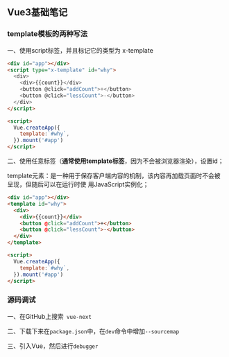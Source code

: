 ## Vue3基础笔记

### template模板的两种写法

一、使用script标签，并且标记它的类型为 x-template

```html
<div id="app"></div>
<script type="x-template" id="why">
  <div>
    <div>{{count}}</div>
    <button @click="addCount">+</button>
    <button @click="lessCount">-</button>
  </div>
</script>

<script>
  Vue.createApp({
    template:`#why`,
  }).mount('#app')
</script>
```

二、使用任意标签（**通常使用template标签**，因为不会被浏览器渲染），设置id； 

template元素：是一种用于保存客户端内容的机制，该内容再加载页面时不会被呈现，但随后可以在运行时使 用JavaScript实例化；

```html
<div id="app"></div>
<template id="why">
  <div>
    <div>{{count}}</div>
    <button @click="addCount">+</button>
    <button @click="lessCount">-</button>
  </div>
</template>

<script>
  Vue.createApp({
    template:`#why`,
  }).mount('#app')
</script>
```

### 源码调试

一、在GitHub上搜索` vue-next` 

二、下载下来在`package.json`中，在`dev`命令中增加`--sourcemap` 

三、引入Vue，然后进行`debugger`

